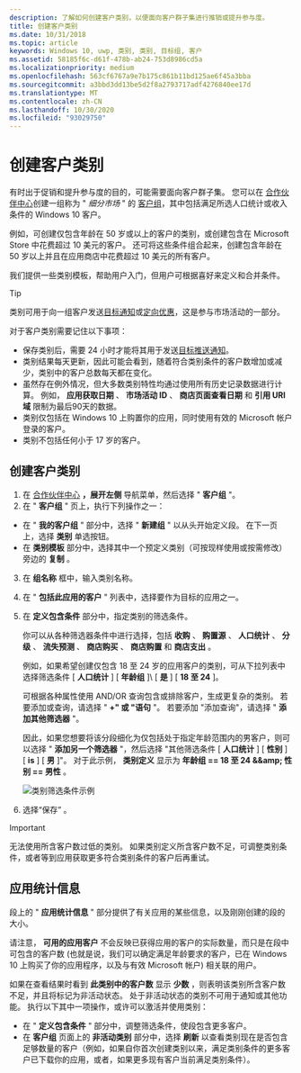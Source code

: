 ```yaml
---
description: 了解如何创建客户类别，以便面向客户群子集进行推销或提升参与度。
title: 创建客户类别
ms.date: 10/31/2018
ms.topic: article
keywords: Windows 10, uwp, 类别, 类别, 目标组, 客户
ms.assetid: 58185f6c-d61f-478b-ab24-753d8986cd5a
ms.localizationpriority: medium
ms.openlocfilehash: 563cf6767a9e7b175c861b11bd125ae6f45a3bba
ms.sourcegitcommit: a3bbd3dd13be5d2f8a2793717adf4276840ee17d
ms.translationtype: MT
ms.contentlocale: zh-CN
ms.lasthandoff: 10/30/2020
ms.locfileid: "93029750"
---
```

# <a name="create-customer-segments"></a>创建客户类别

有时出于促销和提升参与度的目的，可能需要面向客户群子集。 您可以在 [合作伙伴中心](https://partner.microsoft.com/dashboard)创建一组称为 " *细分市场* " 的 [客户组](create-customer-groups.md)，其中包括满足所选人口统计或收入条件的 Windows 10 客户。

例如，可创建仅包含年龄在 50 岁或以上的客户的类别，或创建包含在 Microsoft Store 中花费超过 10 美元的客户。 还可将这些条件组合起来，创建包含年龄在 50 岁以上并且在应用商店中花费超过 10 美元的所有客户。 

我们提供一些类别模板，帮助用户入门，但用户可根据喜好来定义和合并条件。

> [!TIP]
> 类别可用于向一组客户发送[目标通知](send-push-notifications-to-your-apps-customers.md)或[定向优惠](use-targeted-offers-to-maximize-engagement-and-conversions.md)，这是参与市场活动的一部分。

对于客户类别需要记住以下事项：
- 保存类别后，需要 24 小时才能将其用于发送[目标推送通知](send-push-notifications-to-your-apps-customers.md)。
- 类别结果每天更新，因此可能会看到，随着符合类别条件的客户数增加或减少，类别中的客户总数每天都在变化。
- 虽然存在例外情况，但大多数类别特性均通过使用所有历史记录数据进行计算。 例如， **应用获取日期** 、 **市场活动 ID** 、 **商店页面查看日期** 和 **引用 URI 域** 限制为最后90天的数据。
- 类别仅包括在 Windows 10 上购置你的应用，同时使用有效的 Microsoft 帐户登录的客户。 
- 类别不包括任何小于 17 岁的客户。

## <a name="to-create-a-customer-segment"></a>创建客户类别

1.  在 [合作伙伴中心](https://partner.microsoft.com/dashboard) **，展开左侧** 导航菜单，然后选择 " **客户组** "。
2.  在 " **客户组** " 页上，执行下列操作之一：
 - 在 " **我的客户组** " 部分中，选择 " **新建组** " 以从头开始定义段。 在下一页上，选择 **类别** 单选按钮。
 - 在 **类别模板** 部分中，选择其中一个预定义类别（可按现样使用或按需修改）旁边的 **复制** 。
3.  在 **组名称** 框中，输入类别名称。
4.  在 " **包括此应用的客户** " 列表中，选择要作为目标的应用之一。
5.  在 **定义包含条件** 部分中，指定类别的筛选条件。

    你可以从各种筛选器条件中进行选择，包括 **收购** 、 **购置源** 、 **人口统计** 、 **分级** 、 **流失预测** 、 **商店购买** 、 **商店购置** 和 **商店支出** 。

    例如，如果希望创建仅包含 18 至 24 岁的应用客户的类别，可从下拉列表中选择筛选条件 \[ **人口统计** \] \[ **年龄组** \]\ [ **是** \] \[ **18 至 24** \]。

    可根据各种属性使用 AND/OR 查询包含或排除客户，生成更复杂的类别。 若要添加或查询，请选择 " **+" 或 "语句** "。 若要添加 "添加查询"，请选择 " **添加其他筛选器** "。

    因此，如果您想要将该分段细化为仅包括处于指定年龄范围内的男客户，则可以选择 " **添加另一个筛选器** "，然后选择 "其他筛选条件 [ **人口统计** ] [ **性别** ] [ **is** ] [ **男** ]"。 对于此示例， **类别定义** 显示为 **年龄组 == 18 至 24 &&amp;amp; 性别 == 男性** 。

    ![类别筛选条件示例](images/create-segment-inclusions.png)
6. 选择“保存”  。

> [!IMPORTANT]
> 无法使用所含客户数过低的类别。 如果类别定义所含客户数不足，可调整类别条件，或者等到应用获取更多符合类别条件的客户后再重试。


## <a name="app-statistics"></a>应用统计信息

段上的 " **应用统计信息** " 部分提供了有关应用的某些信息，以及刚刚创建的段的大小。

请注意， **可用的应用客户** 不会反映已获得应用的客户的实际数量，而只是在段中可包含的客户数 (也就是说，我们可以确定满足年龄要求的客户，已在 Windows 10 上购买了你的应用程序，以及与有效 Microsoft 帐户) 相关联的用户。

如果在查看结果时看到 **此类别中的客户数** 显示 **少数** ，则表明该类别所含客户数不足，并且将标记为非活动状态。 处于非活动状态的类别不可用于通知或其他功能。 执行以下其中一项操作，或许可以激活并使用类别：

- 在 " **定义包含条件** " 部分中，调整筛选条件，使段包含更多客户。
- 在 **客户组** 页面上的 **非活动类别** 部分中，选择 **刷新** 以查看类别现在是否包含足够数量的客户（例如，如果自你首次创建类别以来，满足类别条件的更多客户已下载你的应用，或者，如果更多现有客户当前满足类别条件）。
